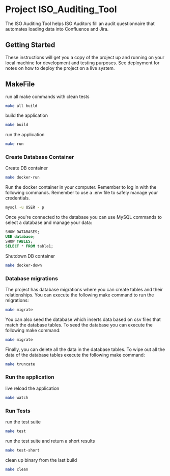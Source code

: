 # Project ISO_Auditing_Tool

The ISO Auditing Tool helps ISO Auditors fill an audit questionnaire that automates loading data into Confluence and Jira.

## Getting Started

These instructions will get you a copy of the project up and running on your local machine for development and testing purposes. See deployment for notes on how to deploy the project on a live system.

## MakeFile

run all make commands with clean tests
```bash
make all build
```

build the application
```bash
make build
```

run the application
```bash
make run
```
### Create Database Container

Create DB container
```bash
make docker-run
```

Run the docker container in your computer. Remember to log in with the following commands. Remember to use a .env file to safely manage your credentials.
```bash
mysql -u USER - p
```

Once you're connected to the database you can use MySQL commands to select a database and manage your data:

```sql
SHOW DATABASES;
USE database;
SHOW TABLES;
SELECT * FROM table1;
```

Shutdown DB container
```bash
make docker-down
```

### Database migrations
The project has database migrations where you can create tables and their relationships.
You can execute the following make command to run the migrations:

```bash
make migrate
```

You can also seed the database which inserts data based on csv files that match the database tables.
To seed the database you can execute the following make command:

```bash
make migrate
```

Finally, you can delete all the data in the database tables.
To wipe out all the data of the database tables execute the following make command:

```bash
make truncate
```

### Run the application

live reload the application
```bash
make watch
```

### Run Tests
run the test suite
```bash
make test
```

run the test suite and return a short results
```bash
make test-short
```

clean up binary from the last build
```bash
make clean
```
